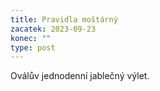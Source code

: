 ```yaml
---
title: Pravidla moštárný
zacatek: 2023-09-23
konec: ""
type: post
---
```

O﻿válův jednodenní jablečný výlet.